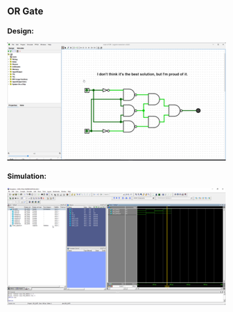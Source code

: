 ## OR Gate

### Design:

![Logisim](./OR_DESIGN.png)

### Simulation:

![ModelSim](./OR_SIMULATION.png)
